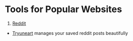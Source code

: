 # Tools for Popular Websites

1. [Reddit](https://old.reddit.com/)
  - [Tryuneart](https://app.tryunearth.com/) manages your saved reddit posts beautifully

